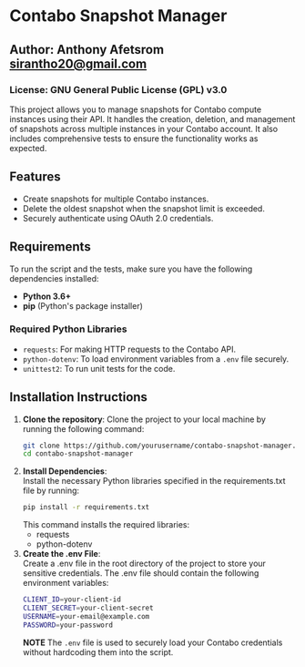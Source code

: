 # Contabo Snapshot Manager

## Author: Anthony Afetsrom <sirantho20@gmail.com>

### License: GNU General Public License (GPL) v3.0

This project allows you to manage snapshots for Contabo compute instances using their API. It handles the creation, deletion, and management of snapshots across multiple instances in your Contabo account. It also includes comprehensive tests to ensure the functionality works as expected.

## Features
- Create snapshots for multiple Contabo instances.
- Delete the oldest snapshot when the snapshot limit is exceeded.
- Securely authenticate using OAuth 2.0 credentials.

## Requirements

To run the script and the tests, make sure you have the following dependencies installed:

- **Python 3.6+**
- **pip** (Python's package installer)

### Required Python Libraries

- `requests`: For making HTTP requests to the Contabo API.
- `python-dotenv`: To load environment variables from a `.env` file securely.
- `unittest2`: To run unit tests for the code.

## Installation Instructions

1. **Clone the repository**:
   Clone the project to your local machine by running the following command:
   ```bash
   git clone https://github.com/yourusername/contabo-snapshot-manager.git
   cd contabo-snapshot-manager

2. **Install Dependencies**: \
    Install the necessary Python libraries specified in the requirements.txt file by running:
    ```bash
    pip install -r requirements.txt
    ```
    This command installs the required libraries: 
    - requests
    - python-dotenv
3. **Create the .env File**: \
    Create a .env file in the root directory of the project to store your sensitive credentials. The .env file should contain the following environment variables: 
    ```bash
    CLIENT_ID=your-client-id
    CLIENT_SECRET=your-client-secret
    USERNAME=your-email@example.com
    PASSWORD=your-password
    ````
    **NOTE**
    The `.env` file is used to securely load your Contabo credentials without hardcoding them into the script.
